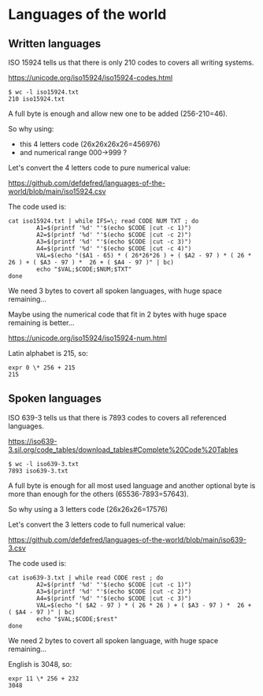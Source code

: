 # Languages of the world
## Written languages
ISO 15924 tells us that there is only 210 codes to covers all writing systems.

https://unicode.org/iso15924/iso15924-codes.html
```
$ wc -l iso15924.txt
210 iso15924.txt
```
A full byte is enough and allow new one to be added (256-210=46).

So why using:
- this 4 letters code (26x26x26x26=456976)
- and numerical range 000->999 ?

Let's convert the 4 letters code to pure numerical value:

https://github.com/defdefred/languages-of-the-world/blob/main/iso15924.csv

The code used is:
```
cat iso15924.txt | while IFS=\; read CODE NUM TXT ; do
        A1=$(printf '%d' "'$(echo $CODE |cut -c 1)")
        A2=$(printf '%d' "'$(echo $CODE |cut -c 2)")
        A3=$(printf '%d' "'$(echo $CODE |cut -c 3)")
        A4=$(printf '%d' "'$(echo $CODE |cut -c 4)")
        VAL=$(echo "($A1 - 65) * ( 26*26*26 ) + ( $A2 - 97 ) * ( 26 * 26 ) + ( $A3 - 97 ) *  26 + ( $A4 - 97 )" | bc)
        echo "$VAL;$CODE;$NUM;$TXT"
done
```
We need 3 bytes to covert all spoken languages, with huge space remaining...

Maybe using the numerical code that fit in 2 bytes with huge space remaining is better...

https://unicode.org/iso15924/iso15924-num.html

Latin alphabet is 215, so:
```
expr 0 \* 256 + 215
215
```
## Spoken languages
ISO 639-3 tells us that there is 7893 codes to covers all referenced languages.

https://iso639-3.sil.org/code_tables/download_tables#Complete%20Code%20Tables
```
$ wc -l iso639-3.txt
7893 iso639-3.txt
```
A full byte is enough for all most used language and another optional byte is more than enough for the others (65536-7893=57643).

So why using a 3 letters code (26x26x26=17576)

Let's convert the 3 letters code to full numerical value:

https://github.com/defdefred/languages-of-the-world/blob/main/iso639-3.csv

The code used is:
```
cat iso639-3.txt | while read CODE rest ; do
        A2=$(printf '%d' "'$(echo $CODE |cut -c 1)")
        A3=$(printf '%d' "'$(echo $CODE |cut -c 2)")
        A4=$(printf '%d' "'$(echo $CODE |cut -c 3)")
        VAL=$(echo "( $A2 - 97 ) * ( 26 * 26 ) + ( $A3 - 97 ) *  26 + ( $A4 - 97 )" | bc)
        echo "$VAL;$CODE;$rest"
done
```
We need 2 bytes to covert all spoken language, with huge space remaining...

English is 3048, so:
```
expr 11 \* 256 + 232
3048
```
